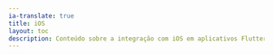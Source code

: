 ```yaml
---
ia-translate: true
title: iOS
layout: toc
description: Conteúdo sobre a integração com iOS em aplicativos Flutter.
---
```

